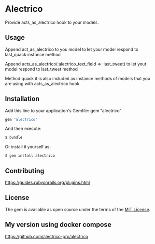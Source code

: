 # Alectrico
Provide acts_as_alectrico hook to your models.
## Usage
Append act_as_alectrico to you model
to let your model respond to last_quack instance method

Append acts_as_alectrico(:alectrico_text_field => :last_tweet)
to let yout model respond to last_tweet method 

Method quack it is also included as instance methods of models that you
are using with acts_as_alectrico hook.



## Installation
Add this line to your application's Gemfile:
gem "alectrico"


```ruby
gem "alectrico"
```

And then execute:
```bash
$ bundle
```

Or install it yourself as:
```bash
$ gem install alectrico
```

## Contributing
https://guides.rubyonrails.org/plugins.html

## License
The gem is available as open source under the terms of the [MIT License](https://opensource.org/licenses/MIT).

## My version using docker compose
https://github.com/alectrico-pro/alectrico


